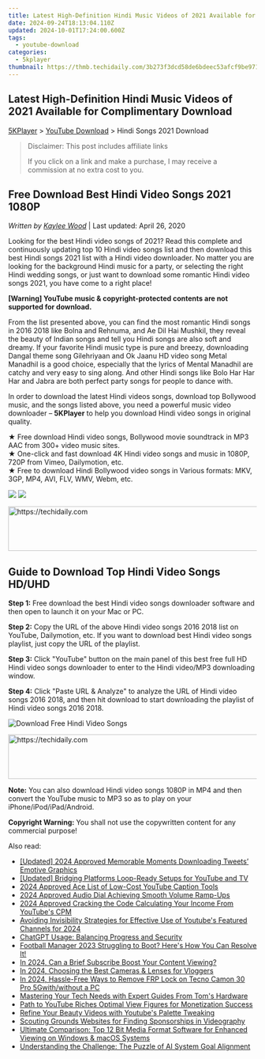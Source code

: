 ```yaml
---
title: Latest High-Definition Hindi Music Videos of 2021 Available for Complimentary Download
date: 2024-09-24T18:13:04.110Z
updated: 2024-10-01T17:24:00.600Z
tags:
  - youtube-download
categories:
  - 5kplayer
thumbnail: https://thmb.techidaily.com/3b273f3dcd58de6bdeec53afcf9be971cffb1887a1cf9aa58c2806ddb93b59d9.jpg
---
```


## Latest High-Definition Hindi Music Videos of 2021 Available for Complimentary Download

[5KPlayer](https://tools.techidaily.com/5kplayer/products/) \> [YouTube Download](https://tools.techidaily.com/5kplayer/youtube-download/) \> Hindi Songs 2021 Download 

>  Disclaimer: This post includes affiliate links
>
>  If you click on a link and make a purchase, I may receive a commission at no extra cost to you.
>

## Free Download Best Hindi Video Songs 2021 1080P

 _Written by [Kaylee Wood](https://www.quora.com/profile/Amanda-Hu-21)_ | Last updated: April 26, 2020 

Looking for the best Hindi video songs of 2021? Read this complete and continuously updating top 10 Hindi video songs list and then download this best Hindi songs 2021 list with a Hindi video downloader. No matter you are looking for the background Hindi music for a party, or selecting the right Hindi wedding songs, or just want to download some romantic Hindi video songs 2021, you have come to a right place! 

**\[Warning\] YouTube music & copyright-protected contents are not supported for download.**

From the list presented above, you can find the most romantic Hindi songs in 2016 2018 like Bolna and Rehnuma, and Ae Dil Hai Mushkil, they reveal the beauty of Indian songs and tell you Hindi songs are also soft and dreamy. If your favorite Hindi music type is pure and breezy, downloading Dangal theme song Gilehriyaan and Ok Jaanu HD video song Metal Manadhil is a good choice, especially that the lyrics of Mental Manadhil are catchy and very easy to sing along. And other Hindi songs like Bolo Har Har Har and Jabra are both perfect party songs for people to dance with. 

In order to download the latest Hindi videos songs, download top Bollywood music, and the songs listed above, you need a powerful music video downloader – **5KPlayer** to help you download Hindi video songs in original quality. 

★ Free download Hindi video songs, Bollywood movie soundtrack in MP3 AAC from 300+ video music sites.   
 ★ One-click and fast download 4K Hindi video songs and music in 1080P, 720P from Vimeo, Dailymotion, etc.  
 ★ Free to download Hindi Bollywood video songs in Various formats: MKV, 3GP, MP4, AVI, FLV, WMV, Webm, etc. 

[![](https://www.5kplayer.com/youtube-download/../button/freedownwhitewin.png)](https://tools.techidaily.com/5kplayer/products/) [![](https://www.5kplayer.com/youtube-download/../button/freedownbackmac.png)](https://tools.techidaily.com/5kplayer/products/) 

<!-- affiliate ads begin -->
<a href="https://appsumo.8odi.net/c/5597632/2068417/7443" target="_top" id="2068417">
  <img src="//a.impactradius-go.com/display-ad/7443-2068417" border="0" alt="https://techidaily.com" width="728" height="90"/>
</a>
<img height="0" width="0" src="https://appsumo.8odi.net/i/5597632/2068417/7443" style="position:absolute;visibility:hidden;" border="0" />
<!-- affiliate ads end -->

##  Guide to Download Top Hindi Video Songs HD/UHD

**Step 1:** Free download the best Hindi video songs downloader software and then open to launch it on your Mac or PC. 

**Step 2:** Copy the URL of the above Hindi video songs 2016 2018 list on YouTube, Dailymotion, etc. If you want to download best Hindi video songs playlist, just copy the URL of the playlist. 

**Step 3:** Click "YouTube" button on the main panel of this best free full HD Hindi video songs downloader to enter to the Hindi video/MP3 downloading window. 

**Step 4:** Click "Paste URL & Analyze" to analyze the URL of Hindi video songs 2016 2018, and then hit download to start downloading the playlist of Hindi video songs 2016 2018\. 

![Download Free Hindi Video Songs](https://www.5kplayer.com/youtube-download/img/ae-dil-hai-mushkil-download.jpg)

<!-- affiliate ads begin -->
<a href="https://appsumo.8odi.net/c/5597632/2094476/7443" target="_top" id="2094476">
  <img src="//a.impactradius-go.com/display-ad/7443-2094476" border="0" alt="https://techidaily.com" width="728" height="90"/>
</a>
<img height="0" width="0" src="https://appsumo.8odi.net/i/5597632/2094476/7443" style="position:absolute;visibility:hidden;" border="0" />
<!-- affiliate ads end -->

**Note:** You can also download Hindi video songs 1080P in MP4 and then convert the YouTube music to MP3 so as to play on your iPhone/iPod/iPad/Android. 

**Copyright Warning:** You shall not use the copywritten content for any commercial purpose!

<ins class="adsbygoogle"
     style="display:block"
     data-ad-format="autorelaxed"
     data-ad-client="ca-pub-7571918770474297"
     data-ad-slot="1223367746"></ins>

<ins class="adsbygoogle"
     style="display:block"
     data-ad-client="ca-pub-7571918770474297"
     data-ad-slot="8358498916"
     data-ad-format="auto"
     data-full-width-responsive="true"></ins>

<span class="atpl-alsoreadstyle">Also read:</span>
<div><ul>
<li><a href="https://twitter-videos.techidaily.com/updated-2024-approved-memorable-moments-downloading-tweets-emotive-graphics/"><u>[Updated] 2024 Approved Memorable Moments Downloading Tweets’ Emotive Graphics</u></a></li>
<li><a href="https://youtube-video-recordings.techidaily.com/updated-bridging-platforms-loop-ready-setups-for-youtube-and-tv/"><u>[Updated] Bridging Platforms Loop-Ready Setups for YouTube and TV</u></a></li>
<li><a href="https://youtube-video-recordings.techidaily.com/2024-approved-ace-list-of-low-cost-youtube-caption-tools/"><u>2024 Approved Ace List of Low-Cost YouTube Caption Tools</u></a></li>
<li><a href="https://sound-tweaking.techidaily.com/2024-approved-audio-dial-achieving-smooth-volume-ramp-ups/"><u>2024 Approved Audio Dial Achieving Smooth Volume Ramp-Ups</u></a></li>
<li><a href="https://youtube-video-recordings.techidaily.com/2024-approved-cracking-the-code-calculating-your-income-from-youtubes-cpm/"><u>2024 Approved Cracking the Code Calculating Your Income From YouTube's CPM</u></a></li>
<li><a href="https://youtube-blog.techidaily.com/ing-invisibility-strategies-for-effective-use-of-youtubes-featured-channels-for-2024/"><u>Avoiding Invisibility Strategies for Effective Use of Youtube's Featured Channels for 2024</u></a></li>
<li><a href="https://tech-haven.techidaily.com/chatgpt-usage-balancing-progress-and-security/"><u>ChatGPT Usage: Balancing Progress and Security</u></a></li>
<li><a href="https://win-able.techidaily.com/football-manager-2023-struggling-to-boot-heres-how-you-can-resolve-it/"><u>Football Manager 2023 Struggling to Boot? Here's How You Can Resolve It!</u></a></li>
<li><a href="https://youtube-video-recordings.techidaily.com/in-2024-can-a-brief-subscribe-boost-your-content-viewing/"><u>In 2024, Can a Brief Subscribe Boost Your Content Viewing?</u></a></li>
<li><a href="https://youtube-video-recordings.techidaily.com/in-2024-choosing-the-best-cameras-and-lenses-for-vloggers/"><u>In 2024, Choosing the Best Cameras & Lenses for Vloggers</u></a></li>
<li><a href="https://bypass-frp.techidaily.com/in-2024-hassle-free-ways-to-remove-frp-lock-on-tecno-camon-30-pro-5gwithwithout-a-pc-by-drfone-android/"><u>In 2024, Hassle-Free Ways to Remove FRP Lock on Tecno Camon 30 Pro 5Gwith/without a PC</u></a></li>
<li><a href="https://hardware-reviews.techidaily.com/mastering-your-tech-needs-with-expert-guides-from-toms-hardware/"><u>Mastering Your Tech Needs with Expert Guides From Tom's Hardware</u></a></li>
<li><a href="https://youtube-video-recordings.techidaily.com/path-to-youtube-riches-optimal-view-figures-for-monetization-success/"><u>Path to YouTube Riches Optimal View Figures for Monetization Success</u></a></li>
<li><a href="https://youtube-video-recordings.techidaily.com/refine-your-beauty-videos-with-youtubes-palette-tweaking/"><u>Refine Your Beauty Videos with Youtube's Palette Tweaking</u></a></li>
<li><a href="https://youtube-video-recordings.techidaily.com/scouting-grounds-websites-for-finding-sponsorships-in-videography/"><u>Scouting Grounds Websites for Finding Sponsorships in Videography</u></a></li>
<li><a href="https://discover-dash.techidaily.com/ultimate-comparison-top-12-bit-media-format-software-for-enhanced-viewing-on-windows-and-macos-systems/"><u>Ultimate Comparison: Top 12 Bit Media Format Software for Enhanced Viewing on Windows & macOS Systems</u></a></li>
<li><a href="https://tech-hub.techidaily.com/understanding-the-challenge-the-puzzle-of-ai-system-goal-alignment/"><u>Understanding the Challenge: The Puzzle of AI System Goal Alignment</u></a></li>
</ul></div>

